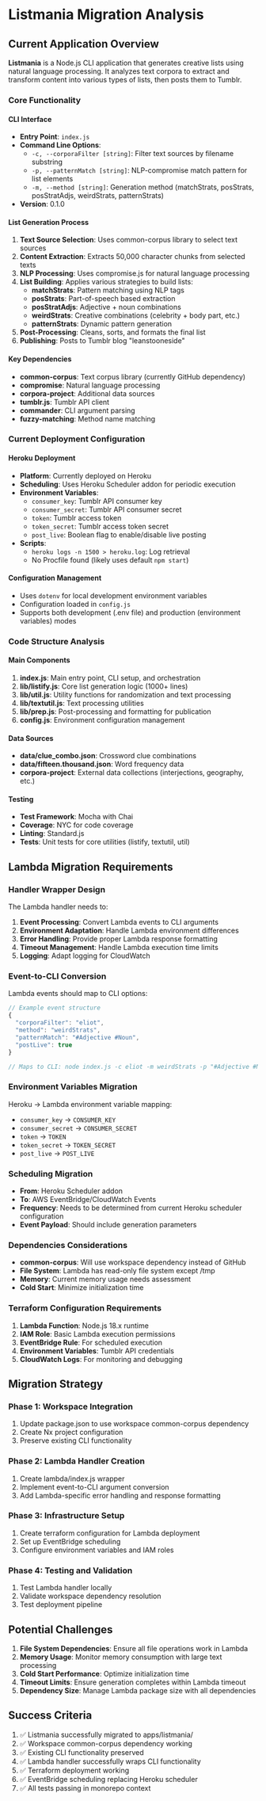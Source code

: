 # Listmania Migration Analysis

## Current Application Overview

**Listmania** is a Node.js CLI application that generates creative lists using natural language processing. It analyzes text corpora to extract and transform content into various types of lists, then posts them to Tumblr.

### Core Functionality

#### CLI Interface
- **Entry Point**: `index.js`
- **Command Line Options**:
  - `-c, --corporaFilter [string]`: Filter text sources by filename substring
  - `-p, --patternMatch [string]`: NLP-compromise match pattern for list elements
  - `-m, --method [string]`: Generation method (matchStrats, posStrats, posStratAdjs, weirdStrats, patternStrats)
- **Version**: 0.1.0

#### List Generation Process
1. **Text Source Selection**: Uses common-corpus library to select text sources
2. **Content Extraction**: Extracts 50,000 character chunks from selected texts
3. **NLP Processing**: Uses compromise.js for natural language processing
4. **List Building**: Applies various strategies to build lists:
   - **matchStrats**: Pattern matching using NLP tags
   - **posStrats**: Part-of-speech based extraction
   - **posStratAdjs**: Adjective + noun combinations
   - **weirdStrats**: Creative combinations (celebrity + body part, etc.)
   - **patternStrats**: Dynamic pattern generation
5. **Post-Processing**: Cleans, sorts, and formats the final list
6. **Publishing**: Posts to Tumblr blog "leanstooneside"

#### Key Dependencies
- **common-corpus**: Text corpus library (currently GitHub dependency)
- **compromise**: Natural language processing
- **corpora-project**: Additional data sources
- **tumblr.js**: Tumblr API client
- **commander**: CLI argument parsing
- **fuzzy-matching**: Method name matching

### Current Deployment Configuration

#### Heroku Deployment
- **Platform**: Currently deployed on Heroku
- **Scheduling**: Uses Heroku Scheduler addon for periodic execution
- **Environment Variables**:
  - `consumer_key`: Tumblr API consumer key
  - `consumer_secret`: Tumblr API consumer secret
  - `token`: Tumblr access token
  - `token_secret`: Tumblr access token secret
  - `post_live`: Boolean flag to enable/disable live posting
- **Scripts**: 
  - `heroku logs -n 1500 > heroku.log`: Log retrieval
  - No Procfile found (likely uses default `npm start`)

#### Configuration Management
- Uses `dotenv` for local development environment variables
- Configuration loaded in `config.js`
- Supports both development (.env file) and production (environment variables) modes

### Code Structure Analysis

#### Main Components
1. **index.js**: Main entry point, CLI setup, and orchestration
2. **lib/listify.js**: Core list generation logic (1000+ lines)
3. **lib/util.js**: Utility functions for randomization and text processing
4. **lib/textutil.js**: Text processing utilities
5. **lib/prep.js**: Post-processing and formatting for publication
6. **config.js**: Environment configuration management

#### Data Sources
- **data/clue_combo.json**: Crossword clue combinations
- **data/fifteen.thousand.json**: Word frequency data
- **corpora-project**: External data collections (interjections, geography, etc.)

#### Testing
- **Test Framework**: Mocha with Chai
- **Coverage**: NYC for code coverage
- **Linting**: Standard.js
- **Tests**: Unit tests for core utilities (listify, textutil, util)

## Lambda Migration Requirements

### Handler Wrapper Design
The Lambda handler needs to:

1. **Event Processing**: Convert Lambda events to CLI arguments
2. **Environment Adaptation**: Handle Lambda environment differences
3. **Error Handling**: Provide proper Lambda response formatting
4. **Timeout Management**: Handle Lambda execution time limits
5. **Logging**: Adapt logging for CloudWatch

### Event-to-CLI Conversion
Lambda events should map to CLI options:
```javascript
// Example event structure
{
  "corporaFilter": "eliot",
  "method": "weirdStrats",
  "patternMatch": "#Adjective #Noun",
  "postLive": true
}

// Maps to CLI: node index.js -c eliot -m weirdStrats -p "#Adjective #Noun"
```

### Environment Variables Migration
Heroku → Lambda environment variable mapping:
- `consumer_key` → `CONSUMER_KEY`
- `consumer_secret` → `CONSUMER_SECRET`
- `token` → `TOKEN`
- `token_secret` → `TOKEN_SECRET`
- `post_live` → `POST_LIVE`

### Scheduling Migration
- **From**: Heroku Scheduler addon
- **To**: AWS EventBridge/CloudWatch Events
- **Frequency**: Needs to be determined from current Heroku scheduler configuration
- **Event Payload**: Should include generation parameters

### Dependencies Considerations
- **common-corpus**: Will use workspace dependency instead of GitHub
- **File System**: Lambda has read-only file system except /tmp
- **Memory**: Current memory usage needs assessment
- **Cold Start**: Minimize initialization time

### Terraform Configuration Requirements
1. **Lambda Function**: Node.js 18.x runtime
2. **IAM Role**: Basic Lambda execution permissions
3. **EventBridge Rule**: For scheduled execution
4. **Environment Variables**: Tumblr API credentials
5. **CloudWatch Logs**: For monitoring and debugging

## Migration Strategy

### Phase 1: Workspace Integration
1. Update package.json to use workspace common-corpus dependency
2. Create Nx project configuration
3. Preserve existing CLI functionality

### Phase 2: Lambda Handler Creation
1. Create lambda/index.js wrapper
2. Implement event-to-CLI argument conversion
3. Add Lambda-specific error handling and response formatting

### Phase 3: Infrastructure Setup
1. Create terraform configuration for Lambda deployment
2. Set up EventBridge scheduling
3. Configure environment variables and IAM roles

### Phase 4: Testing and Validation
1. Test Lambda handler locally
2. Validate workspace dependency resolution
3. Test deployment pipeline

## Potential Challenges

1. **File System Dependencies**: Ensure all file operations work in Lambda
2. **Memory Usage**: Monitor memory consumption with large text processing
3. **Cold Start Performance**: Optimize initialization time
4. **Timeout Limits**: Ensure generation completes within Lambda timeout
5. **Dependency Size**: Manage Lambda package size with all dependencies

## Success Criteria

1. ✅ Listmania successfully migrated to apps/listmania/
2. ✅ Workspace common-corpus dependency working
3. ✅ Existing CLI functionality preserved
4. ✅ Lambda handler successfully wraps CLI functionality
5. ✅ Terraform deployment working
6. ✅ EventBridge scheduling replacing Heroku scheduler
7. ✅ All tests passing in monorepo context